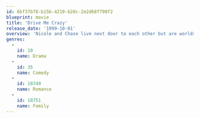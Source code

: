 ```yaml
---
id: 6bf37b78-b15b-4210-b28c-2e2d68f790f2
blueprint: movie
title: 'Drive Me Crazy'
release_date: '1999-10-01'
overview: 'Nicole and Chase live next door to each other but are worlds apart. However, they plot a scheme to date each other in order to attract the interest and jealousy of their respective romantic prey. But in the mist of planning a gala centennial celebration, Nicole and Chase find that the one they always wanted was closer than they ever thought.'
genres:
  -
    id: 18
    name: Drama
  -
    id: 35
    name: Comedy
  -
    id: 10749
    name: Romance
  -
    id: 10751
    name: Family
---
```


